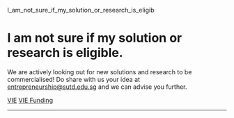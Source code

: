 I_am_not_sure_if_my_solution_or_research_is_eligib



I am not sure if my solution or research is eligible.
=====================================================

We are actively looking out for new solutions and research to be commercialised! Do share with us your idea at entrepreneurship@sutd.edu.sg and we can advise you further.

[VIE](https://www.sutd.edu.sg/tag/vie/) [VIE Funding](https://www.sutd.edu.sg/tag/vie-funding/)

---

